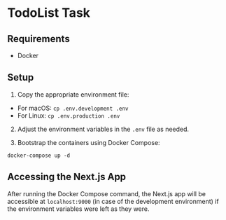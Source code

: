 # TodoList Task

## Requirements
- Docker

## Setup

1. Copy the appropriate environment file:
  - For macOS: `cp .env.development .env`
  - For Linux: `cp .env.production .env`

2. Adjust the environment variables in the `.env` file as needed.

3. Bootstrap the containers using Docker Compose:
  ```
  docker-compose up -d
  ```

## Accessing the Next.js App

After running the Docker Compose command, the Next.js app will be accessible at `localhost:9000` (in case of the development environment) if the environment variables were left as they were.
